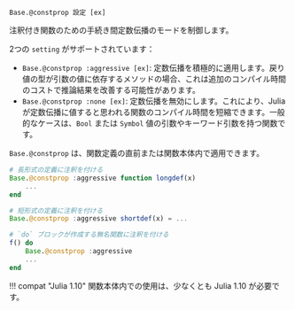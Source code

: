 ```
Base.@constprop 設定 [ex]
```

注釈付き関数のための手続き間定数伝播のモードを制御します。

2つの `setting` がサポートされています：

  * `Base.@constprop :aggressive [ex]`: 定数伝播を積極的に適用します。戻り値の型が引数の値に依存するメソッドの場合、これは追加のコンパイル時間のコストで推論結果を改善する可能性があります。
  * `Base.@constprop :none [ex]`: 定数伝播を無効にします。これにより、Juliaが定数伝播に値すると思われる関数のコンパイル時間を短縮できます。一般的なケースは、`Bool` または `Symbol` 値の引数やキーワード引数を持つ関数です。

`Base.@constprop` は、関数定義の直前または関数本体内で適用できます。

```julia
# 長形式の定義に注釈を付ける
Base.@constprop :aggressive function longdef(x)
    ...
end

# 短形式の定義に注釈を付ける
Base.@constprop :aggressive shortdef(x) = ...

# `do` ブロックが作成する無名関数に注釈を付ける
f() do
    Base.@constprop :aggressive
    ...
end
```

!!! compat "Julia 1.10"
    関数本体内での使用は、少なくとも Julia 1.10 が必要です。

